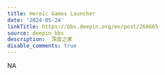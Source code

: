 ```yaml
---
title: Heroic Games Launcher
date: '2024-05-24'
linkTitle: https://bbs.deepin.org/en/post/268665
source: deepin_bbs
description:  深度之家 
disable_comments: true
---
```

NA
